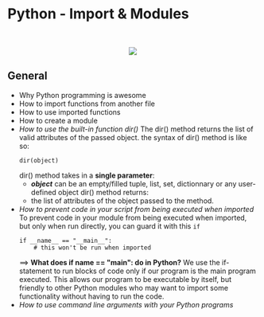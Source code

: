 # **Python - Import & Modules**

<br>

<p align="center">
  <img src="https://upload.wikimedia.org/wikipedia/commons/thumb/0/0a/Python.svg/640px-Python.svg.png" />
</p>


## **General**

- Why Python programming is awesome
- How to import functions from another file
- How to use imported functions
- How to create a module
- *How to use the built-in function dir()*
    The dir() method returns the list of valid attributes of the passed object.
    the syntax of dir() method is like so:
    ```
    dir(object)
    ```
    dir() method takes in a **single parameter**: <br>
    - ***object*** can be an empty/filled tuple, list, set, dictionnary or any user-defined object
    dir() method returns: <br>
    - the list of attributes of the object passed to the method. 
- *How to prevent code in your script from being executed when imported*
    To prevent code in your module from being executed when imported, but only when run directly,
    you can guard it with this ```if```
    ```
    if __name__ == "__main__":
        # this won't be run when imported
    ```
    ==> **What does if __name__ == "__main__": do in Python?**
    We use the if-statement to run blocks of code only if our program is the main program executed. This allows our program to be executable by itself, but friendly to other Python modules who may want to import some functionality without having to run the code.
- *How to use command line arguments with your Python programs*
    

